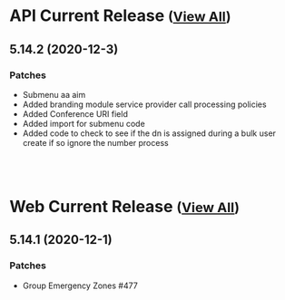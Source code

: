 
# API Current Release <small>([View All](/API.md))</small>
## 5.14.2 (2020-12-3)
### Patches 

- Submenu aa aim
- Added branding module service provider call processing policies
- Added Conference URI field
- Added import for submenu code
- Added code to check to see if the dn is assigned during a bulk user create if so ignore the number process

<br><br>
# Web Current Release <small>([View All](/Web.md))</small>
## 5.14.1 (2020-12-1)
### Patches 

- Group Emergency Zones #477

  